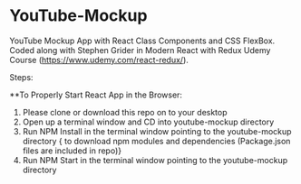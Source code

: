# YouTube-Mockup
YouTube Mockup App with React Class Components and CSS FlexBox. Coded along with Stephen Grider in Modern React with Redux Udemy Course (https://www.udemy.com/react-redux/).

Steps:

**To Properly Start React App in the Browser:

1. Please clone or download this repo on to your desktop
2. Open up a terminal window and CD into youtube-mockup directory 
3. Run NPM Install in the terminal window pointing to the youtube-mockup directory { to download npm modules and dependencies (Package.json files are included in repo)}
4. Run NPM Start in the terminal window pointing to the youtube-mockup directory
